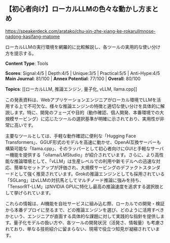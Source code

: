 ## 【初心者向け】ローカルLLMの色々な動かし方まとめ

https://speakerdeck.com/aratako/chu-xin-zhe-xiang-ke-rokarullmnose-nadong-kasifang-matome

ローカルLLMの実行環境を網羅的に比較解説し、各ツールの実用的な使い分け方を提示する。

**Content Type**: Tools

**Scores**: Signal:4/5 | Depth:4/5 | Unique:3/5 | Practical:5/5 | Anti-Hype:4/5
**Main Journal**: 81/100 | **Annex Potential**: 77/100 | **Overall**: 80/100

**Topics**: [[ローカルLLM, 推論エンジン, 量子化, vLLM, llama.cpp]]

この発表資料は、Webアプリケーションエンジニアがローカル環境でLLMを活用する上で不可欠な、様々な推論エンジンの特徴と適切な使い分けを具体的に解説します。特に、開発のフェーズや目的（動作確認、個人開発、本番環境での大規模サービング）に応じたツールの選択基準が明確に示されており、実用性が非常に高いです。

主要なツールとしては、手軽な動作確認に便利な「Hugging Face Transformers」、GGUF形式のモデルを高速に動かせ、OpenAI互換サーバーも構築可能な「llama.cpp」、そのラッパーとして初心者向けにGUIと手軽なサーバー機能を提供する「ollama/LMStudio」が紹介されています。さらに、より高性能な推論環境として、「vLLM」は生産レベルでの利用や新モデルへの迅速な対応、簡単なセットアップが評価され、大規模サービングのデファクトスタンダードとして強く推奨されています。Grokの推論エンジンとしても採用されている「SGLang」はvLLMの対抗馬としてマルチノード推論に強みを持ち、「TensorRT-LLM」はNVIDIA GPUに特化し最高の推論速度を追求する選択肢として挙げられています。

これらの情報は、AI機能を自社サービスに組み込む際、ローカルでの開発・検証から本番デプロイに至るまで、どの推論エンジンを選び、どのように活用すべきかという、エンジニアが直面する具体的な課題に対して実践的な指針を提供します。量子化モデルの扱い方や、各ツールの開発状況（活発さ、情報量）も考慮されており、単なる技術紹介に留まらない、現場で役立つ知見が凝縮されています。